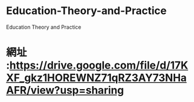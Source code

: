 # Education-Theory-and-Practice
Education Theory and Practice
# 網址 :https://drive.google.com/file/d/17KXF_gkz1HOREWNZ71qRZ3AY73NHaAFR/view?usp=sharing
